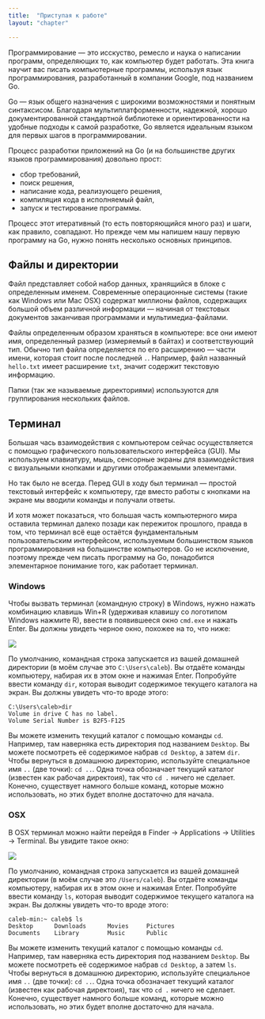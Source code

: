 ```yaml
---
title:  "Приступая к работе"
layout: "chapter"

---
```


Программирование — это исскуство, ремесло и наука о написании программ, определяющих то, как компьютер будет работать. Эта книга научит вас писать компьютерные программы, используя язык программирования, разработанный в компании Google, под названием Go.

Go — язык общего назначения с широкими возможностями и понятным синтаксисом. Благодаря мультиплатформенности, надежной, хорошо документированной стандартной библиотеке и ориентированности на удобные подходы к самой разработке, Go является идеальным языком для первых шагов в программировании.

Процесс разработки приложений на Go (и на большинстве других языков программирования) довольно прост:

* сбор требований,
* поиск решения,
* написание кода, реализующего решения,
* компиляция кода в исполняемый файл,
* запуск и тестирование программы.

Процесс этот итеративный (то есть повторяющийся много раз) и шаги, как правило, совпадают. Но прежде чем мы напишем нашу первую программу на Go, нужно понять несколько основных принципов.

## Файлы и директории

Файл представляет собой набор данных, хранящийся в блоке с определенным именем. Современные операционные системы (такие как Windows или Mac OSX) содержат миллионы файлов, содержащих большой объем различной информации — начиная от текстовых документов заканчивая программами и мультимедиа-файлами.

Файлы определенным образом храняться в компьютере: все они имеют имя, определенный размер (измеряемый в байтах) и соответствующий тип. Обычно тип файла определяется по его расширению — части имени, которая стоит после последней `.`. Например, файл названный `hello.txt` имеет расширение `txt`, значит содержит текстовую информацию.

Папки (так же называемые директориями) используются для группирования нескольких файлов.

## Терминал

Большая чась взаимодействия с компьютером сейчас осуществляется с помощью графического пользовательского интерфейса (GUI). Мы используем клавиатуру, мышь, сенсорные экраны для взаимодействия с визуальными кнопками и другими отображаемыми элементами.

Но так было не всегда. Перед GUI в ходу был терминал — простой текстовый интерфейс к компьютеру, где вместо работы с кнопками на экране мы вводили команды и получали ответы.

И хотя может показаться, что большая часть компьютерного мира оставила терминал далеко позади как пережиток прошлого, правда в том, что терминал всё еще остаётся фундаментальным пользовательским интерфейсом, используемым большинством языков программирования на большинстве компьютеров. Go не исключение, поэтому прежде чем писать программу на Go, понадобится элементарное понимание того, как работает терминал.

### Windows

Чтобы вызвать терминал (командную строку) в Windows, нужно нажать комбинацию клавишь Win+R (удерживая клавишу со логотипом Windows нажмите R), ввести в появившееся окно `cmd.exe` и нажать Enter. Вы должны увидеть черное окно, похожее на то, что ниже:

![](/img/chapter-01/01.png)

По умолчанию, командная строка запускается из вашей домашней директории (в моём случае это `C:\Users\caleb`). Вы отдаёте команды компьютеру, набирая их в этом окне и нажимая Enter. Попробуйте ввести команду `dir`, которая выводит содержимое текущего каталога на экран. Вы должны увидеть что-то вроде этого:

    C:\Users\caleb>dir
    Volume in drive C has no label.
    Volume Serial Number is B2F5-F125

Вы можете изменить текущий каталог с помощью команды `cd`. Например, там наверняка есть директория под названием `Desktop`. Вы можете посмотреть её содержимое набрав `cd Desktop`, а затем `dir`. Чтобы вернуться в домашнюю директорию, используйте специальное имя `..` (две точки): `cd ..`. Одна точка обозначает текущий каталог (известен как рабочая директоия), так что `cd .` ничего не сделает. Конечно, существует намного больше команд, которые можно использовать, но этих будет вполне достаточно для начала.

### OSX

В OSX терминал можно найти перейдя в Finder → Applications → Utilities → Terminal. Вы увидите такое окно:

![](/img/chapter-01/02.png)

По умолчанию, командная строка запускается из вашей домашней директории (в моём случае это `/Users/caleb`). Вы отдаёте команды компьютеру, набирая их в этом окне и нажимая Enter. Попробуйте ввести команду `ls`, которая выводит содержимое текущего каталога на экран. Вы должны увидеть что-то вроде этого:

    caleb-min:~ caleb$ ls
    Desktop      Downloads      Movies     Pictures
    Documents    Library        Music      Public

Вы можете изменить текущий каталог с помощью команды `cd`. Например, там наверняка есть директория под названием `Desktop`. Вы можете посмотреть её содержимое набрав `cd Desktop`, а затем `ls`. Чтобы вернуться в домашнюю директорию, используйте специальное имя `..` (две точки): `cd ..`. Одна точка обозначает текущий каталог (известен как рабочая директоия), так что `cd .` ничего не сделает. Конечно, существует намного больше команд, которые можно использовать, но этих будет вполне достаточно для начала.
